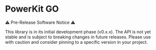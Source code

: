 # PowerKit GO

⚠️ Pre-Release Software Notice ⚠️

This library is in its initial development phase (v0.x.x). The API is not yet stable and is subject to breaking changes in future releases. Please use with caution and consider pinning to a specific version in your project.

